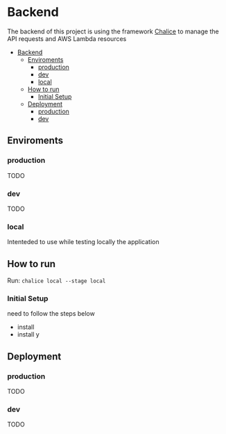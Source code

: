 # Backend

The backend of this project is using the framework [Chalice](https://aws.github.io/chalice/index.html) to manage the API requests and AWS Lambda resources

- [Backend](#backend)
  - [Enviroments](#enviroments)
    - [production](#production)
    - [dev](#dev)
    - [local](#local)
  - [How to run](#how-to-run)
    - [Initial Setup](#initial-setup)
  - [Deployment](#deployment)
    - [production](#production-1)
    - [dev](#dev-1)


## Enviroments

### production
TODO

### dev
TODO

### local
Intenteded to use while testing locally the application

## How to run
Run: `chalice local --stage local`


### Initial Setup
need to follow the steps below
- install
- install y
  

## Deployment

### production
TODO

### dev
TODO